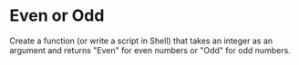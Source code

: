# Even or Odd

Create a function (or write a script in Shell) that takes an integer as an argument and returns "Even" for even numbers or "Odd" for odd numbers.